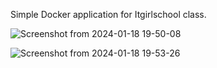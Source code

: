 Simple Docker application for Itgirlschool class.

![Screenshot from 2024-01-18 19-50-08](https://github.com/Bloody-Mary/simple-docker-app/assets/37978402/7ec64d44-2dfa-432a-b80a-9b7d39acc9b8)

![Screenshot from 2024-01-18 19-53-26](https://github.com/Bloody-Mary/simple-docker-app/assets/37978402/5eb89cd7-0d2a-4fd2-8ba6-5b503762c44c)
